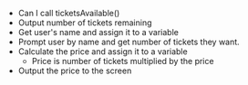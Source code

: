 - Can I call ticketsAvailable()
- Output number of tickets remaining
- Get user's name and assign it to a variable
- Prompt user by name and get number of tickets they want.
- Calculate the price and assign it to a variable
   - Price is number of tickets multiplied by the price
- Output the price to the screen

